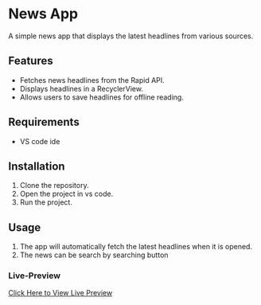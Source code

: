 # News App

A simple news app that displays the latest headlines from various sources.

## Features

* Fetches news headlines from the Rapid API.
* Displays headlines in a RecyclerView.
* Allows users to save headlines for offline reading.

## Requirements

* VS code ide


## Installation

1. Clone the repository.
2. Open the project in vs code.
3. Run the project.

## Usage

1. The app will automatically fetch the latest headlines when it is opened.
2. The news can be search by searching button


### Live-Preview
[Click Here to View Live Preview](https://.netlify.app/)
